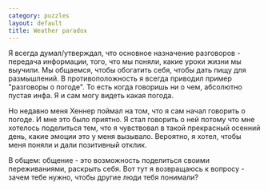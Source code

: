 ```yaml
--- 
category: puzzles
layout: default
title: Weather paradox
---
```

Я всегда думал/утверждал, что основное назначение разговоров - передача информации, того, что мы поняли, какие уроки жизни мы выучили. Мы общаемся, чтобы обогатить себя, чтобы дать пищу для размышлений. В противоположность я всегда приводил пример "разговоры о погоде". То есть когда говоришь ни о чем, абсолютно пустая инфа. Я и сам могу видеть какая погода.

Но недавно меня Хеннер поймал на том, что я сам начал говорить о погоде. И мне это было приятно. Я стал говорить о ней потому что мне хотелось поделиться тем, что я чувствовал в такой прекрасный осенний день, какие эмоции это у меня вызывало. Вероятно, я хотел, чтобы меня поняли и дали позитивный отклик.

В общем: общение - это возможность поделиться своими переживаниями, раскрыть себя. Вот тут я возвращаюсь к вопросу - зачем тебе нужно, чтобы другие люди тебя понимали?
